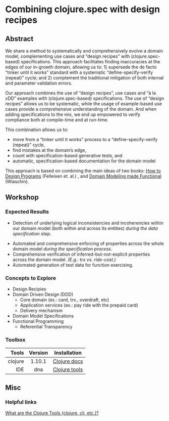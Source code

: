 # Combining clojure.spec with design recipes

## Abstract

We share a method to systematically and comprehensively evolve a domain model, complementing use cases and “design recipes” with (clojure.spec-based) specifications. This approach facilitates finding inaccuracies at the edges of our in-growth domain, allowing us to: 1) supersede the de facto “tinker until it works” standard with a systematic “define-specify-verify (repeat)” cycle; and 2) complement the traditional mitigation of both internal and parameter validation errors.

Our approach combines the use of “design recipes”, use cases and “à la xDD” examples with (clojure.spec-based) specifications. The use of “design recipes” allows us to be systematic, while the usage of example-based use cases provide a comprehensive understanding of the domain. And when adding specifications to the mix, we end up empowered to verify compliance both at compile-time and at run-time.

This combination allows us to:

- move from a “tinker until it works” process to a “define-specify-verify (repeat)” cycle,
- find mistakes at the domain’s edge,
- count with specification-based generative tests, and
- automatic, specification-based documentation for the domain model

This approach is based on combining the main ideas of two books: [How to Design Programs][htdp] (Felleisen et. al.) , and [Domain Modeling made Functional][fsharpfor] (Wlaschin).

## Workshop

<!-- ### What to Expect

### Obtained Benefits

### "Esto es lo que van a descubrir (pero sin decirlo)".

### Results to be Expected (Diego)

### Learning Objectives
 -->
### Expected Results

- Detection of underlying logical inconsistencies and incoherencies within our domain model (both within and across its entities) *during the data specification step*.
<!--
(The) Domain Model > The whole Set of Entities
 -->
-  Automated and comprehensive enforcing of properties across the whole domain model *during the specification process*.
- Comprehensive verification of inferred-but-not-explicit properties across the domain model. <!-- that would normally be detected only after the system has gone into staging/production --> _(E.g.: trx vs. ride-cost.)_
- Automated generation of test data for function exercising.

### Concepts to Explore

- Design Recipies
- Domain Driven Design (DDD)
  - Core domain (ex.: card, trx., overdraft, etc)
  - Application services (ex.: pay ride with the prepaid card)
  - Delivery mechanism
- Domain Model Specifications
- Functional Programming
  - Referential Transparency

### Toolbox

| Tools   | Version  | Installation                    |
| --:     | :------: | ----------------                |
| clojure | 1.10.1   | [Clojure docs][clojure-version] |
| IDE     | dna      | [Clojure tools][clojure-tool]   |


## Misc

### Helpful links

[What are the Clojure Tools (clojure, clj, etc.)?](https://betweentwoparens.com/what-are-the-clojure-tools)

[htdp]: https://htdp.org/
[fsharpfor]: https://fsharpforfunandprofit.com/books/
[bear-emacs]: https://www.gnu.org/software/emacs/download.html
[spacemac]: https://www.spacemacs.org/
[clojure-version]: https://clojure.org/guides/getting_started
[clojure-tool]: https://clojure.org/community/tools
